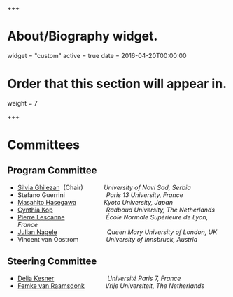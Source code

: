 +++
# About/Biography widget.
widget = "custom"
active = true
date = 2016-04-20T00:00:00

# Order that this section will appear in.
weight = 7

+++

# Committees
## Program Committee
- [Silvia Ghilezan]&nbsp; (Chair) &nbsp;&nbsp; &nbsp; &nbsp; &nbsp; &nbsp;  *University of Novi Sad, Serbia*
- Stefano Guerrini &nbsp;&nbsp; &nbsp; &nbsp; &nbsp; &nbsp; &nbsp; &nbsp; &nbsp; &nbsp; &nbsp;&nbsp;&nbsp; *Paris 13 University, France*
- [Masahito Hasegawa] &nbsp;&nbsp; &nbsp; &nbsp; &nbsp; &nbsp; &nbsp; &nbsp; *Kyoto University, Japan*
- [Cynthia Kop] &nbsp;&nbsp; &nbsp; &nbsp; &nbsp; &nbsp; &nbsp;&nbsp;&nbsp; &nbsp; &nbsp; &nbsp;&nbsp; &nbsp; &nbsp;&nbsp; &nbsp;&nbsp; *Radboud University, The Netherlands*
- [Pierre Lescanne] &nbsp; &nbsp; &nbsp;&nbsp; &nbsp; &nbsp;&nbsp; &nbsp; &nbsp; &nbsp;&nbsp; &nbsp;&nbsp;&nbsp; *École Normale Supérieure de Lyon, France*
- [Julian Nagele] &nbsp; &nbsp; &nbsp;&nbsp; &nbsp; &nbsp;&nbsp; &nbsp; &nbsp; &nbsp;&nbsp; &nbsp; &nbsp; &nbsp;&nbsp;&nbsp;&nbsp; *Queen Mary University of London, UK*
- Vincent van Oostrom &nbsp; &nbsp; &nbsp;&nbsp;&nbsp;&nbsp; &nbsp; &nbsp;&nbsp;&nbsp;  *University of Innsbruck, Austria*

## Steering Committee
- [Delia Kesner] &nbsp;&nbsp; &nbsp; &nbsp; &nbsp; &nbsp; &nbsp; &nbsp; &nbsp; &nbsp; &nbsp; &nbsp; &nbsp; &nbsp; &nbsp;&nbsp;
*Université Paris 7, France*
- [Femke van Raamsdonk] &nbsp;&nbsp; &nbsp; &nbsp; &nbsp;&nbsp; &nbsp;*Vrije Universiteit, The Netherlands*
<!-- - <pre>da  fdfsddff   da</pre> -->
[Silvia Ghilezan]:http://imft.ftn.uns.ac.rs/~silvia/Main
[Delia Kesner]:https://www.irif.fr/~kesner/
[Femke van Raamsdonk]:https://www.cs.vu.nl/~femke/
[Masahito Hasegawa]:http://www.kurims.kyoto-u.ac.jp/~hassei/
[Pierre Lescanne]:https://perso.ens-lyon.fr/pierre.lescanne/
[Julian Nagele]: https://jnagele.net
[Cynthia Kop]:https://www.cs.ru.nl/~cynthiakop/index_en.html

<!-- na svakom imenu da bude link -->
